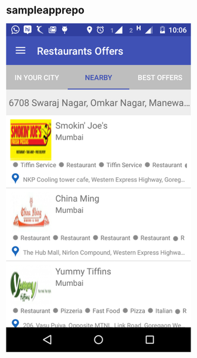 # sampleapprepo

![Alt text](https://github.com/kk-amit/sampleapprepo/blob/master/screen-shot.png "Optional title")